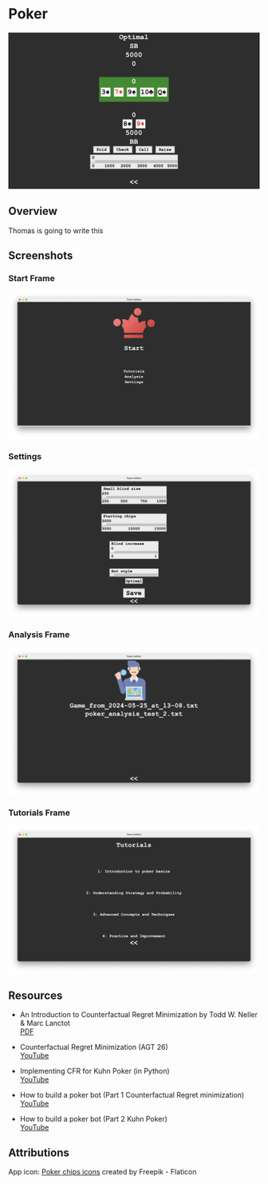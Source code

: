# Poker
![Game Interface](images/game-frame.png)

## Overview

Thomas is going to write this

## Screenshots

### Start Frame
![Start Frame](images/start-frame.png)

### Settings
![Settings](images/settings.png)

### Analysis Frame
![Analysis Frame](images/analysis-frame.png)

### Tutorials Frame
![Tutorials Frame](images/tutorials-frame.png)

## Resources

- An Introduction to Counterfactual Regret Minimization by Todd W. Neller & Marc Lanctot  
  [PDF](http://modelai.gettysburg.edu/2013/cfr/cfr.pdf)

- Counterfactual Regret Minimization (AGT 26)  
  [YouTube](https://www.youtube.com/watch?v=ygDt_AumPr0&t=391s)

- Implementing CFR for Kuhn Poker (in Python)  
  [YouTube](https://www.youtube.com/watch?v=NE7V8e77vg4)

- How to build a poker bot (Part 1 Counterfactual Regret minimization)  
  [YouTube](https://www.youtube.com/watch?v=Wa-fRIBGZZI&list=PLoQ2rCmr5jLhPkzClcgRHyz5iLldf-5l3&index=1)

- How to build a poker bot (Part 2 Kuhn Poker)  
  [YouTube](https://www.youtube.com/watch?v=Qz3kSJv_9mE&list=PLoQ2rCmr5jLhPkzClcgRHyz5iLldf-5l3&index=3)

## Attributions
App icon: [Poker chips icons](https://www.flaticon.com/free-icons/poker-chips) created by Freepik - Flaticon
